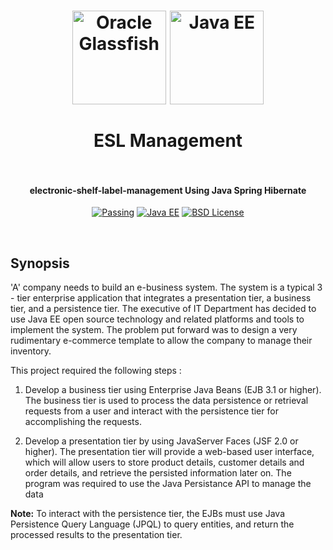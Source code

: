 <h1 align="center">
  <a href="https://glassfish.java.net/"><img src="https://cloud.githubusercontent.com/assets/5771200/19331354/e36b95d4-9127-11e6-9a99-ce5403ea704b.jpg" alt="Oracle Glassfish" height="150"></a>
  <a href="http://www.oracle.com/technetwork/java/javaee/overview/index.html"><img src="https://cloud.githubusercontent.com/assets/5771200/19332084/330b8938-912c-11e6-8874-f992e3503bae.png" alt="Java EE" height="150"></a>
  <br>
  <br>
  ESL Management
  <br>
  <br>
</h1>
<h4 align="center">electronic-shelf-label-management Using Java Spring Hibernate</h4>

<p align="center">
  <a href=""><img src="https://img.shields.io/travis/feross/standard/master.svg" alt="Passing"></a>
  <a href="http://www.oracle.com/technetwork/java/javaee/overview/index.html"><img src="https://img.shields.io/badge/Java%20EE-7-brightgreen.svg" alt="Java EE"></a>
  <a href="https://opensource.org/licenses/BSD-2-Clause"><img src="https://img.shields.io/badge/License-BSD-blue.svg" alt="BSD License"></a>
</p>
<br>



## Synopsis
'A' company needs to build an e-business system. The system is a typical 3 - tier enterprise
application that integrates a presentation tier, a business tier, and a persistence tier. The
executive of IT Department has decided to use Java EE open source technology and related
platforms and tools to implement the system. The problem put forward was to design a very rudimentary e-commerce template to allow the company to
manage their inventory.  
 
This project required the following steps :

1. Develop a business tier using Enterprise Java Beans (EJB 3.1 or higher). The
business tier is used to process the data persistence or retrieval requests from a user and
interact with the persistence tier for accomplishing the requests.

2. Develop a presentation tier by using JavaServer Faces (JSF 2.0 or higher). The
presentation tier will provide a web-based user interface, which will allow users to
store product details, customer details and order details, and retrieve the persisted
information later on.
The program was required to use the Java Persistance API to manage the data


**Note:** To interact with the persistence tier, the EJBs must use Java Persistence Query
Language (JPQL) to query entities, and return the processed results to the presentation
tier.





